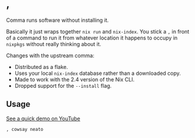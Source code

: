 # ,

Comma runs software without installing it.

Basically it just wraps together `nix run` and `nix-index`. You stick a `,` in front of a command to
run it from whatever location it happens to occupy in `nixpkgs` without really thinking about it.

Changes with the upstream comma:

- Distributed as a flake.
- Uses your local `nix-index` database rather than a downloaded copy.
- Made to work with the 2.4 version of the Nix CLI.
- Dropped support for the `--install` flag.

## Usage

[See a quick demo on
YouTube](https://www.youtube.com/watch?v=VUM3Km_4gUg&list=PLRGI9KQ3_HP_OFRG6R-p4iFgMSK1t5BHs)

```bash
, cowsay neato
```
